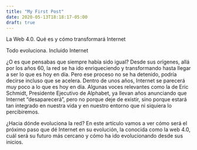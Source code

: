 ```yaml
---
title: "My First Post"
date: 2020-05-13T18:18:17-05:00
draft: true
---
```


La Web 4.0. Qué es y cómo transformará Internet

Todo evoluciona. Incluido Internet

¿O es que pensabas que siempre había sido igual? Desde sus orígenes, allá por los años 60, la red se ha ido enriqueciendo y transformando hasta llegar a ser lo que es hoy en día. Pero ese proceso no se ha detenido, podría decirse incluso que se acelera. Dentro de unos años, Internet se parecerá muy poco a lo que es hoy en día. Algunas voces relevantes como la de Eric Schmidt, Presidente Ejecutivo de Alphabet, ya llevan años anunciando que Internet “desaparecerá”, pero no porque deje de existir, sino porque estará tan integrado en nuestra vida y en nuestro entorno que ni siquiera lo percibiremos.

¿Hacia dónde evoluciona la red? En este artículo vamos a ver cómo será el próximo paso que dé Internet en su evolución, la conocida como la web 4.0, cuál será su futuro más cercano y cómo ha ido evolucionando desde sus inicios.